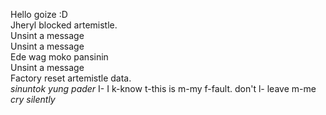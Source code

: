 Hello goize :D  
Jheryl blocked artemistle.  
Unsint a message  
Unsint a message  
Ede wag moko pansinin  
Unsint a message  
Factory reset artemistle data.  
*sinuntok yung pader* I- I k-know t-this is m-my f-fault. don't l- leave m-me *cry silently*
